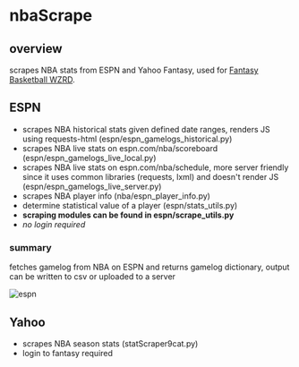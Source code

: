 # nbaScrape

## overview
scrapes NBA stats from ESPN and Yahoo Fantasy, used for [Fantasy Basketball WZRD](https://github.com/bilalsattar24/fantasyBasketballWizard).

## ESPN
  - scrapes NBA historical stats given defined date ranges, renders JS using requests-html (espn/espn_gamelogs_historical.py)
  - scrapes NBA live stats on espn.com/nba/scoreboard (espn/espn_gamelogs_live_local.py)
  - scrapes NBA live stats on espn.com/nba/schedule, more server friendly since it uses common libraries (requests, lxml) and doesn't render JS (espn/espn_gamelogs_live_server.py)
  - scrapes NBA player info (nba/espn_player_info.py)
  - determine statistical value of a player (espn/stats_utils.py)
  - **scraping modules can be found in espn/scrape_utils.py**
  - *no login required*

### summary

fetches gamelog from NBA on ESPN and returns gamelog dictionary, output can be written to csv or uploaded to a server 

![espn](https://i.imgur.com/YAkYE1H.png)

## Yahoo
  - scrapes NBA season stats (statScraper9cat.py)
  - login to fantasy required
